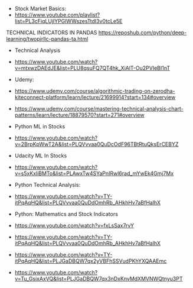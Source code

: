  - Stock Market Basics:
  - https://www.youtube.com/playlist?list=PL3cFiqLUjlYPGlWWszesTtdI3v0tcLe5E

TECHNICAL INDICATORS IN PANDAS
https://reposhub.com/python/deep-learning/twopirllc-pandas-ta.html


 - Technical Analysis
  - https://www.youtube.com/watch?v=mtxwzDAEdJE&list=PLU8qsuFQ7QT4hk_XiAlT-Ou2PVIeBI1nT

 - Udemy:
  - https://www.udemy.com/course/algorithmic-trading-on-zerodha-kiteconnect-platform/learn/lecture/21699914?start=134#overview
  - https://www.udemy.com/course/mastering-technical-analysis-chart-patterns/learn/lecture/18879570?start=271#overview

 - Python ML in Stocks
  - https://www.youtube.com/watch?v=2BrpKpWwT2A&list=PLQVvvaa0QuDcOdF96TBtRtuQksErCEBYZ

 - Udacity ML In Stocks
  - https://www.youtube.com/watch?v=s5xKxliBMTo&list=PLAwxTw4SYaPnIRwl6rad_mYwEk4Gmj7Mx

 - Python Technical Analysis:
  - https://www.youtube.com/watch?v=TY-itPqAqHQ&list=PLQVvvaa0QuDdOmhRb_AHkhHv7aBfHalhX

 - Python: Mathematics and Stock Indicators
  - https://www.youtube.com/watch?v=fxLsSax7rvY
  - https://www.youtube.com/watch?v=TY-itPqAqHQ&list=PLQVvvaa0QuDdOmhRb_AHkhHv7aBfHalhX
  - https://www.youtube.com/watch?v=TY-itPqAqHQ&list=PLJGaDBQW7qx2yVBFhSSVudPKhYXQAAEmc
  - https://www.youtube.com/watch?v=Tu_GsixAxVQ&list=PLJGaDBQW7qx3nDxKnvMdXMVNWQtnyu3PT


